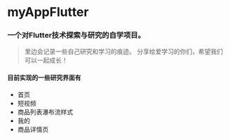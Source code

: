 # myAppFlutter
### 一个对Flutter技术探索与研究的自学项目。
> 里边会记录一些自己研究和学习的痕迹。
> 分享给爱学习的你们，希望我们可以一起成长！
#### 目前实现的一些研究界面有
- 首页
- 短视频
- 商品列表瀑布流样式
- 我的
- 商品详情页
